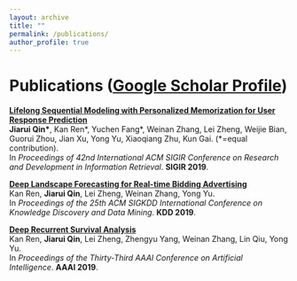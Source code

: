 ```yaml
---
layout: archive
title: ""
permalink: /publications/
author_profile: true
---
```


<!-- {% if author.googlescholar %}
  You can also find my articles on <u><a href="{{author.googlescholar}}">my Google Scholar profile</a>.</u>
{% endif %}

{% include base_path %}

{% for post in site.publications reversed %}
  {% include archive-single.html %}
{% endfor %} -->

# Publications ([Google Scholar Profile](https://scholar.google.com/citations?user=JPBGjOYAAAAJ&hl=zh-CN))

[**Lifelong Sequential Modeling with Personalized Memorization for User Response Prediction**](/publication/HPMN)<br>
**Jiarui Qin\***, Kan Ren\*, Yuchen Fang\*, Weinan Zhang, Lei Zheng, Weijie Bian, Guorui Zhou, Jian Xu, Yong Yu, Xiaoqiang Zhu, Kun Gai. (\*=equal contribution).<br>
In *Proceedings of 42nd International ACM SIGIR Conference on Research and Development in Information Retrieval*. **SIGIR 2019**.

[**Deep Landscape Forecasting for Real-time Bidding Advertising**](/publication/DLF)<br>
Kan Ren, **Jiarui Qin**, Lei Zheng, Weinan Zhang, Yong Yu.<br>
In *Proceedings of the 25th ACM SIGKDD International Conference on Knowledge Discovery and Data Mining*. **KDD 2019**.

[**Deep Recurrent Survival Analysis**](/publication/DRSA)<br>
Kan Ren, **Jiarui Qin**, Lei Zheng, Zhengyu Yang, Weinan Zhang, Lin Qiu, Yong Yu.<br>
In *Proceedings of the Thirty-Third AAAI Conference on Artificial Intelligence*. **AAAI 2019**.
